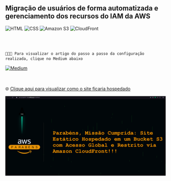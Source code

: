 ## Migração de usuários de forma automatizada e gerenciamento dos recursos do IAM da AWS

![HTML](https://img.shields.io/badge/HTML5-E34F26?style=for-the-badge&logo=html5&logoColor=white&link=https://github.com/diegonery465)
![CSS](https://img.shields.io/badge/CSS3-1572B6?style=for-the-badge&logo=css3&logoColor=white&link=https://github.com/diegonery465)
![Amazon S3](https://img.shields.io/badge/Amazon%20S3-FF9900?style=for-the-badge&logo=amazons3&logoColor=white)
![CloudFront](https://img.shields.io/badge/CloudFront-007BFF?style=for-the-badge&logo=cloudfront&logoColor=white)

<br>
<br>

```
👨🏻‍💻 Para visualizar o artigo do passo a passo da configuração realizada, clique no Medium abaixo

```
<a href="/" target="_blank">
  <img src="https://img.shields.io/badge/Medium-12100E?style=for-the-badge&logo=medium&logoColor=white" alt="Medium">
</a>

<br>
<br>
<br>


🌐 [Clique aqui para visualizar como o site ficaria hospedado](https://aws-project01-site.netlify.app/) <br>

<img src="https://github.com/diegonery465/AWS-Projects/blob/main/SiteHospedado.png"/>

